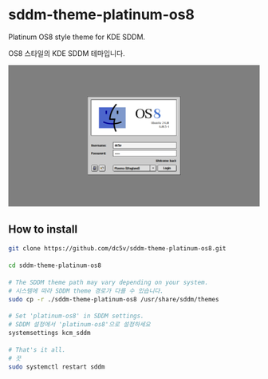 # sddm-theme-platinum-os8

Platinum OS8 style theme for KDE SDDM.

OS8 스타일의 KDE SDDM 테마입니다.

![preview](preview.png)

## How to install

```sh
git clone https://github.com/dc5v/sddm-theme-platinum-os8.git

cd sddm-theme-platinum-os8

# The SDDM theme path may vary depending on your system.
# 시스템에 따라 SDDM theme 경로가 다를 수 있습니다.
sudo cp -r ./sddm-theme-platinum-os8 /usr/share/sddm/themes

# Set 'platinum-os8' in SDDM settings.
# SDDM 설정에서 'platinum-os8'으로 설정하세요
systemsettings kcm_sddm 

# That's it all.
# 끗
sudo systemctl restart sddm
```